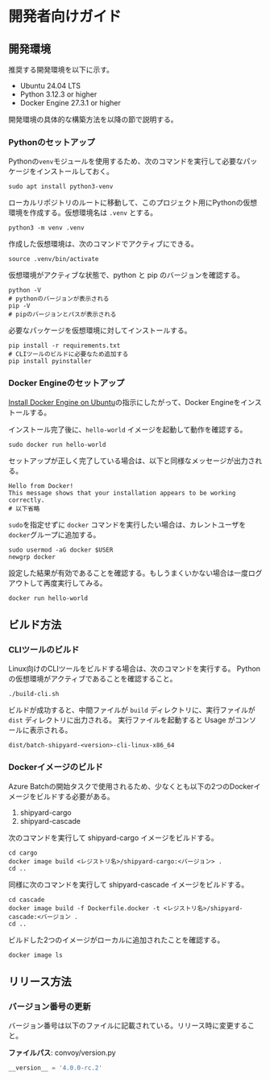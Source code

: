 # 開発者向けガイド

## 開発環境

推奨する開発環境を以下に示す。

* Ubuntu 24.04 LTS
* Python 3.12.3 or higher
* Docker Engine 27.3.1 or higher

開発環境の具体的な構築方法を以降の節で説明する。

### Pythonのセットアップ

Pythonの`venv`モジュールを使用するため、次のコマンドを実行して必要なパッケージをインストールしておく。

```shell
sudo apt install python3-venv
```

ローカルリポジトリのルートに移動して、このプロジェクト用にPythonの仮想環境を作成する。仮想環境名は `.venv` とする。

```shell
python3 -m venv .venv
```

作成した仮想環境は、次のコマンドでアクティブにできる。
```shell
source .venv/bin/activate
```

仮想環境がアクティブな状態で、python と pip のバージョンを確認する。
```shell
python -V
# pythonのバージョンが表示される
pip -V
# pipのバージョンとパスが表示される
```

必要なパッケージを仮想環境に対してインストールする。
```shell
pip install -r requirements.txt
# CLIツールのビルドに必要なため追加する
pip install pyinstaller
```

### Docker Engineのセットアップ

[Install Docker Engine on Ubuntu](https://docs.docker.com/engine/install/ubuntu/)の指示にしたがって、Docker Engineをインストールする。

インストール完了後に、`hello-world` イメージを起動して動作を確認する。
```shell
sudo docker run hello-world
```

セットアップが正しく完了している場合は、以下と同様なメッセージが出力される。
```shell
Hello from Docker!
This message shows that your installation appears to be working correctly.
# 以下省略
```

`sudo`を指定せずに `docker` コマンドを実行したい場合は、カレントユーザを `docker`グループに追加する。
```shell
sudo usermod -aG docker $USER
newgrp docker
```

設定した結果が有効であることを確認する。もしうまくいかない場合は一度ログアウトして再度実行してみる。
```
docker run hello-world
```

## ビルド方法
### CLIツールのビルド

Linux向けのCLIツールをビルドする場合は、次のコマンドを実行する。
Pythonの仮想環境がアクティブであることを確認すること。
```shell
./build-cli.sh
```

ビルドが成功すると、中間ファイルが `build` ディレクトリに、実行ファイルが `dist` ディレクトリに出力される。
実行ファイルを起動すると Usage がコンソールに表示される。
```shell
dist/batch-shipyard-<version>-cli-linux-x86_64
```

### Dockerイメージのビルド

Azure Batchの開始タスクで使用されるため、少なくとも以下の2つのDockerイメージをビルドする必要がある。

1. shipyard-cargo
2. shipyard-cascade

次のコマンドを実行して shipyard-cargo イメージをビルドする。
```shell
cd cargo
docker image build <レジストリ名>/shipyard-cargo:<バージョン> .
cd ..
```

同様に次のコマンドを実行して shipyard-cascade イメージをビルドする。
```shell
cd cascade
docker image build -f Dockerfile.docker -t <レジストリ名>/shipyard-cascade:<バージョン .
cd ..
```

ビルドした2つのイメージがローカルに追加されたことを確認する。
```
docker image ls
```

## リリース方法

### バージョン番号の更新

バージョン番号は以下のファイルに記載されている。リリース時に変更すること。

**ファイルパス**: convoy/version.py
```python
__version__ = '4.0.0-rc.2'
```

